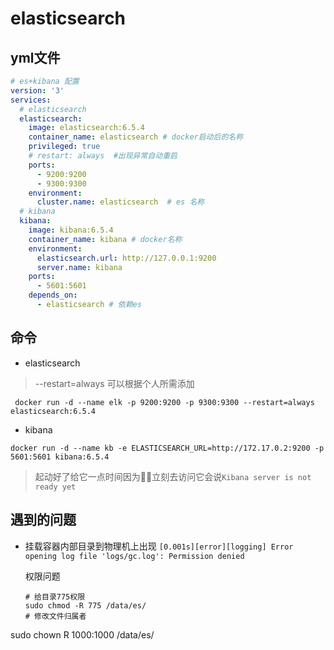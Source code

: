 # elasticsearch

## yml文件

``` yaml
# es+kibana 配置
version: '3'
services:
  # elasticsearch
  elasticsearch:
    image: elasticsearch:6.5.4
    container_name: elasticsearch # docker启动后的名称
    privileged: true
    # restart: always  #出现异常自动重启
    ports:
      - 9200:9200
      - 9300:9300
    environment:
      cluster.name: elasticsearch  # es 名称
  # kibana
  kibana:
    image: kibana:6.5.4
    container_name: kibana # docker名称
    environment:
      elasticsearch.url: http://127.0.0.1:9200
      server.name: kibana
    ports:
      - 5601:5601
    depends_on:
      - elasticsearch # 依赖es
````

## 命令

* elasticsearch
 > --restart=always 可以根据个人所需添加
```shell
 docker run -d --name elk -p 9200:9200 -p 9300:9300 --restart=always elasticsearch:6.5.4
```

* kibana

```shell
docker run -d --name kb -e ELASTICSEARCH_URL=http://172.17.0.2:9200 -p 5601:5601 kibana:6.5.4
```
> 起动好了给它一点时间因为:biking_woman:立刻去访问它会说`Kibana server is not ready yet`

## 遇到的问题

 * 挂载容器内部目录到物理机上出现 `[0.001s][error][logging] Error opening log file 'logs/gc.log': Permission denied`
 
   权限问题
   ```shell
   # 给目录775权限
   sudo chmod -R 775 /data/es/
   # 修改文件归属者
  sudo chown R 1000:1000 /data/es/
   ```